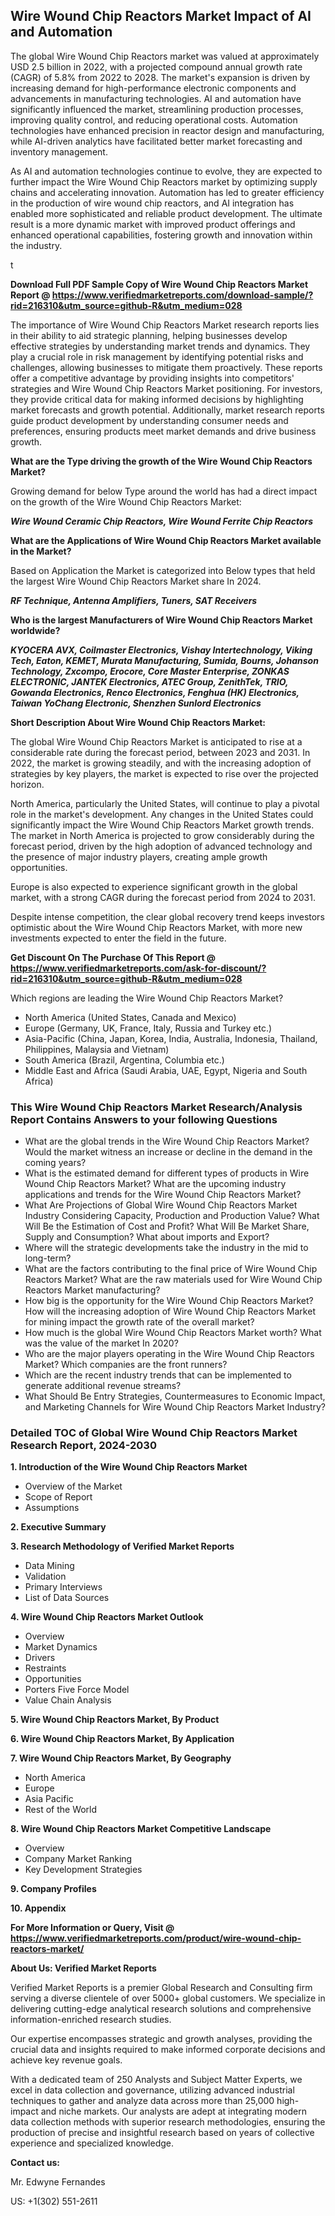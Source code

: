 <h2>Wire Wound Chip Reactors Market Impact of AI and Automation</h2><p>The global Wire Wound Chip Reactors market was valued at approximately USD 2.5 billion in 2022, with a projected compound annual growth rate (CAGR) of 5.8% from 2022 to 2028. The market's expansion is driven by increasing demand for high-performance electronic components and advancements in manufacturing technologies. AI and automation have significantly influenced the market, streamlining production processes, improving quality control, and reducing operational costs. Automation technologies have enhanced precision in reactor design and manufacturing, while AI-driven analytics have facilitated better market forecasting and inventory management.</p><p>As AI and automation technologies continue to evolve, they are expected to further impact the Wire Wound Chip Reactors market by optimizing supply chains and accelerating innovation. Automation has led to greater efficiency in the production of wire wound chip reactors, and AI integration has enabled more sophisticated and reliable product development. The ultimate result is a more dynamic market with improved product offerings and enhanced operational capabilities, fostering growth and innovation within the industry.</p>t</p><p id="" class=""><strong>Download Full PDF Sample Copy of Wire Wound Chip Reactors Market Report @ <a href="https://www.verifiedmarketreports.com/download-sample/?rid=216310&utm_source=github-R&utm_medium=028" target="_blank">https://www.verifiedmarketreports.com/download-sample/?rid=216310&utm_source=github-R&utm_medium=028</a></strong></p><p>The importance of&nbsp;Wire Wound Chip Reactors Market research reports lies in their ability to aid strategic planning, helping businesses develop effective strategies by understanding market trends and dynamics. They play a crucial role in risk management by identifying potential risks and challenges, allowing businesses to mitigate them proactively. These reports offer a competitive advantage by providing insights into competitors' strategies and Wire Wound Chip Reactors Market positioning. For investors, they provide critical data for making informed decisions by highlighting market forecasts and growth potential. Additionally, market research reports guide product development by understanding consumer needs and preferences, ensuring products meet market demands and drive business growth.</p><p><strong>What are the&nbsp;Type driving the growth of the Wire Wound Chip Reactors Market?</strong></p><p id="" class="">Growing demand for below Type around the world has had a direct impact on the growth of the Wire Wound Chip Reactors Market:</p><em><strong>Wire Wound Ceramic Chip Reactors, Wire Wound Ferrite Chip Reactors</strong></em></p><strong>What are the&nbsp;Applications&nbsp;of Wire Wound Chip Reactors Market available in the Market?</strong></p><p id="" class="">Based on Application the Market is categorized into Below types that held the largest Wire Wound Chip Reactors Market share In 2024.</p><em><strong>RF Technique, Antenna Amplifiers, Tuners, SAT Receivers</strong></em></p><strong>Who is the largest Manufacturers of Wire Wound Chip Reactors Market worldwide?</strong></p><p><em><strong>KYOCERA AVX, Coilmaster Electronics, Vishay Intertechnology, Viking Tech, Eaton, KEMET, Murata Manufacturing, Sumida, Bourns, Johanson Technology, Zxcompo, Erocore, Core Master Enterprise, ZONKAS ELECTRONIC, JANTEK Electronics, ATEC Group, ZenithTek, TRIO, Gowanda Electronics, Renco Electronics, Fenghua (HK) Electronics, Taiwan YoChang Electronic, Shenzhen Sunlord Electronics</strong></em></p><p id="" class=""><strong>Short Description About Wire Wound Chip Reactors Market:</strong></p><p>The global Wire Wound Chip Reactors Market is anticipated to rise at a considerable rate during the forecast period, between 2023 and 2031. In 2022, the market is growing steadily, and with the increasing adoption of strategies by key players, the market is expected to rise over the projected horizon.</p><p>North America, particularly the United States, will continue to play a pivotal role in the market's development. Any changes in the United States could significantly impact the Wire Wound Chip Reactors Market growth trends. The market in North America is projected to grow considerably during the forecast period, driven by the high adoption of advanced technology and the presence of major industry players, creating ample growth opportunities.</p><p>Europe is also expected to experience significant growth in the global market, with a strong CAGR during the forecast period from 2024 to 2031.</p><p>Despite intense competition, the clear global recovery trend keeps investors optimistic about the Wire Wound Chip Reactors Market, with more new investments expected to enter the field in the future.</p><p id="" class=""><strong>Get Discount On The Purchase Of This Report @ <a href="https://www.verifiedmarketreports.com/ask-for-discount/?rid=216310&utm_source=github-R&utm_medium=028" target="_blank">https://www.verifiedmarketreports.com/ask-for-discount/?rid=216310&utm_source=github-R&utm_medium=028</a></strong></p>Which regions are leading the Wire Wound Chip Reactors Market?</p><ul><li>North America (United States, Canada and Mexico)</li><li>Europe (Germany, UK, France, Italy, Russia and Turkey etc.)</li><li>Asia-Pacific (China, Japan, Korea, India, Australia, Indonesia, Thailand, Philippines, Malaysia and Vietnam)</li><li>South America (Brazil, Argentina, Columbia etc.)</li><li>Middle East and Africa (Saudi Arabia, UAE, Egypt, Nigeria and South Africa)</li></ul><h3 id="" class="">This Wire Wound Chip Reactors Market Research/Analysis Report Contains Answers to your following Questions</h3><ul><li>What are the global trends in the Wire Wound Chip Reactors Market? Would the market witness an increase or decline in the demand in the coming years?</li><li>What is the estimated demand for different types of products in Wire Wound Chip Reactors Market? What are the upcoming industry applications and trends for the Wire Wound Chip Reactors Market?</li><li>What Are Projections of Global Wire Wound Chip Reactors Market Industry Considering Capacity, Production and Production Value? What Will Be the Estimation of Cost and Profit? What Will Be Market Share, Supply and Consumption? What about imports and Export?</li><li>Where will the strategic developments take the industry in the mid to long-term?</li><li>What are the factors contributing to the final price of Wire Wound Chip Reactors Market? What are the raw materials used for Wire Wound Chip Reactors Market manufacturing?</li><li>How big is the opportunity for the Wire Wound Chip Reactors Market? How will the increasing adoption of Wire Wound Chip Reactors Market for mining impact the growth rate of the overall market?</li><li>How much is the global Wire Wound Chip Reactors Market worth? What was the value of the market In 2020?</li><li>Who are the major players operating in the Wire Wound Chip Reactors Market? Which companies are the front runners?</li><li>Which are the recent industry trends that can be implemented to generate additional revenue streams?</li><li>What Should Be Entry Strategies, Countermeasures to Economic Impact, and Marketing Channels for Wire Wound Chip Reactors Market Industry?</li></ul><h3 id="" class="">Detailed TOC of Global Wire Wound Chip Reactors Market Research Report, 2024-2030</h3><p id="" class=""><strong>1. Introduction of the Wire Wound Chip Reactors Market</strong></p><ul><li>Overview of the Market</li><li>Scope of Report</li><li>Assumptions</li></ul><p id="" class=""><strong>2. Executive Summary</strong></p><p id="" class=""><strong>3. Research Methodology of Verified Market Reports</strong></p><ul><li>Data Mining</li><li>Validation</li><li>Primary Interviews</li><li>List of Data Sources</li></ul><p id="" class=""><strong>4. Wire Wound Chip Reactors Market Outlook</strong></p><ul><li>Overview</li><li>Market Dynamics</li><li>Drivers</li><li>Restraints</li><li>Opportunities</li><li>Porters Five Force Model</li><li>Value Chain Analysis</li></ul><p id="" class=""><strong>5. Wire Wound Chip Reactors Market, By Product</strong></p><p id="" class=""><strong>6. Wire Wound Chip Reactors Market, By Application</strong></p><p id="" class=""><strong>7. Wire Wound Chip Reactors Market, By Geography</strong></p><ul><li>North America</li><li>Europe</li><li>Asia Pacific</li><li>Rest of the World</li></ul><p id="" class=""><strong>8. Wire Wound Chip Reactors Market Competitive Landscape</strong></p><ul><li>Overview</li><li>Company Market Ranking</li><li>Key Development Strategies</li></ul><p id="" class=""><strong>9. Company Profiles</strong></p><p id="" class=""><strong>10. Appendix</strong></p><p id="" class=""><strong>For More Information or Query, Visit @ <a href="https://www.verifiedmarketreports.com/product/wire-wound-chip-reactors-market/" target="_blank">https://www.verifiedmarketreports.com/product/wire-wound-chip-reactors-market/</a></strong></p><p id="" class=""><strong>About Us: Verified Market Reports</strong></p><p id="" class="">Verified Market Reports is a premier Global Research and Consulting firm serving a diverse clientele of over 5000+ global customers. We specialize in delivering cutting-edge analytical research solutions and comprehensive information-enriched research studies.</p><p id="" class="">Our expertise encompasses strategic and growth analyses, providing the crucial data and insights required to make informed corporate decisions and achieve key revenue goals.</p><p id="" class="">With a dedicated team of 250 Analysts and Subject Matter Experts, we excel in data collection and governance, utilizing advanced industrial techniques to gather and analyze data across more than 25,000 high-impact and niche markets. Our analysts are adept at integrating modern data collection methods with superior research methodologies, ensuring the production of precise and insightful research based on years of collective experience and specialized knowledge.</p><p id="" class=""><strong>Contact us:</strong></p><p id="" class="">Mr. Edwyne Fernandes</p><p id="" class="">US: +1(302) 551-2611</p>